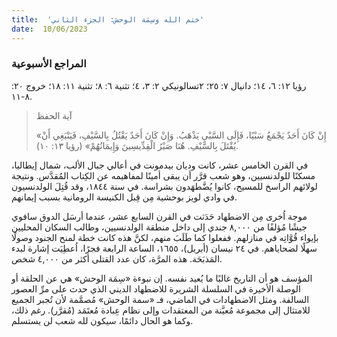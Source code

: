 ```yaml
---
title:  'ختم الله وسِمَة الوحش: الجزء الثاني'
date:  10/06/2023
---
```


### المراجع الأسبوعية
رؤيا ١٢: ٦، ١٤؛ دانيال ٧: ٢٥؛ ٢تسالونيكي ٢: ٣، ٤؛ تثنية ٦: ٨؛ تثنية ١١: ١٨؛ خروج ٢٠: ٨-١١.

> <p>آية الحفظ</p>
> «إِنْ كَانَ أَحَدٌ يَجْمَعُ سَبْيًا، فَإِلَى السَّبْيِ يَذْهَبُ. وَإِنْ كَانَ أَحَدٌ يَقْتُلُ بِالسَّيْفِ، فَيَنْبَغِي أَنْ يُقْتَلَ بِالسَّيْفِ. هُنَا صَبْرُ الْقِدِّيسِينَ وَإِيمَانُهُمْ» (رؤيا ١٣: ١٠).

في القرن الخامس عشر، كانت وديان بيدمونت في أعالي جبال الألب، شمال إيطاليا، مسكنًا للولدنسيين، وهو شعب قرَّر أن يبقى أمينًا لمفاهيمه عن الكِتاب المُقدَّس. ونتيجة لولائهم الراسخ للمسيح، كانوا يُضَّطهَدون بشراسة. في سنة ١٨٤٤، وقد قُتِلَ الولدنسيون في وادي لويز بوحشية مِن قِبل الكنيسة الرومانية بسبب إيمانهم.

موجة اُخرى مِن الاضطهاد حَدَثت في القرن السابع عشر، عندما أرسَل الدوق سافوي جيشًا مُؤلفًا من ٨,٠٠٠ جندي إلى داخل منطقة الولدنسيين، وطالب السكان المحليين بإيواء قُوَّاتِه في منازلهم. ففعلوا كما طَلَبَ منهم، لكنَّ هذه كانت خطة لمنح الجنود وصولًا سهلًا لضحاياهم. في ٢٤ نيسان (أبريل)، ١٦٥٥، الساعة الرابعة فجرًا، اُعطِيَت إشارة لبدء المَذبَحَة. هذه المرَّة، كان عدد القتلى أكثر من ٤,٠٠٠ شخص.

المؤسف هو أن التاريخ غالبًا ما يُعيد نفسه. إن نبوءة «سِمَة الوحش» هي عن الحلقة أو الوصلة الأخيرة في السلسلة الشريرة للاضطهاد الديني الذي حدث على مرِّ العصور السالفة. ومثل الاضطهادات في الماضي، فـ «سمة الوحش» مُصمَّمة لأن تُجبر الجميع للامتثال إلى مجموعة مُعيَّنة من المعتقدات وإلى نظام عِبادة مُعتَمَد (مُقرَّر). رغم ذلك، وكما هو الحال دائمًا، سيكون لله شعب لن يستسلم.